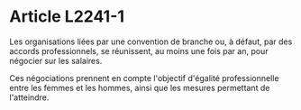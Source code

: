 # Article L2241-1

Les organisations liées par une convention de branche ou, à défaut, par des accords professionnels, se réunissent, au moins une fois par an, pour négocier sur les salaires.

Ces négociations prennent en compte l'objectif d'égalité professionnelle entre les femmes et les hommes, ainsi que les mesures permettant de l'atteindre.